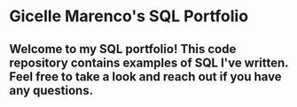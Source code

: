 # Gicelle Marenco's SQL Portfolio

## Welcome to my SQL portfolio! This code repository contains examples of SQL I've written. Feel free to take a look and reach out if you have any questions.
